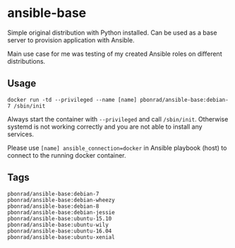 ansible-base
============

Simple original distribution with Python installed. Can be used as a base server to provision application with Ansible.

Main use case for me was testing of my created Ansible roles on different distributions.

Usage
-----
    docker run -td --privileged --name [name] pbonrad/ansible-base:debian-7 /sbin/init

Always start the container with `--privileged` and call `/sbin/init`. Otherwise systemd is not working correctly and you are not able to install any services.

Please use `[name] ansible_connection=docker` in Ansible playbook (host) to connect to the running docker container.

Tags
----
    pbonrad/ansible-base:debian-7
    pbonrad/ansible-base:debian-wheezy
    pbonrad/ansible-base:debian-8
    pbonrad/ansible-base:debian-jessie
    pbonrad/ansible-base:ubuntu-15.10
    pbonrad/ansible-base:ubuntu-wily
    pbonrad/ansible-base:ubuntu-16.04
    pbonrad/ansible-base:ubuntu-xenial
